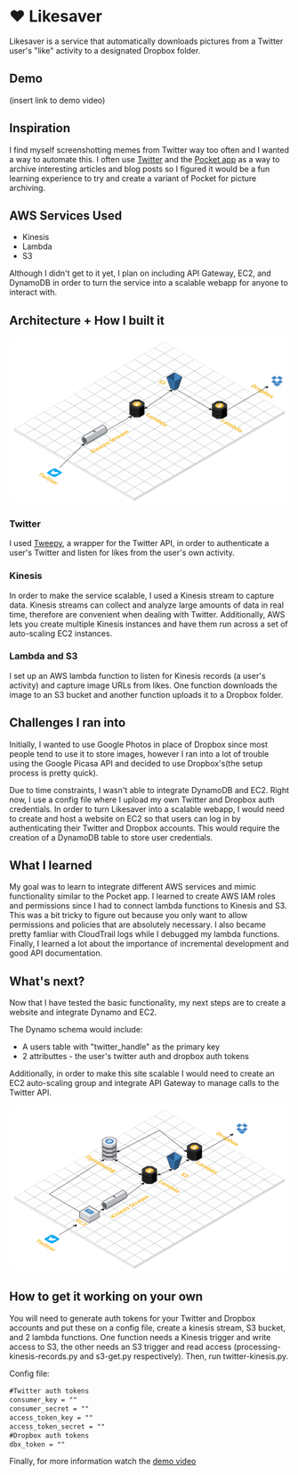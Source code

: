 # :heart: Likesaver 
Likesaver is a service that automatically downloads pictures from a Twitter user's "like" activity to a designated Dropbox folder. 

## Demo
(insert link to demo video)

## Inspiration
I find myself screenshotting memes from Twitter way too often and I wanted a way to automate this. I often use [Twitter](https://twitter.com/ "Twitter's Homepage") and the [Pocket app](https://getpocket.com/ "Pocket's Homepage") as a way to archive interesting articles and blog posts so I figured it would be a fun learning experience to try and create a variant of Pocket for picture archiving. 


## AWS Services Used
- Kinesis
- Lambda
- S3

Although I didn't get to it yet, I plan on including API Gateway, EC2, and DynamoDB in order to turn the service into a scalable webapp for anyone to interact with.

## Architecture + How I built it
![Architecture Diagram](current_architecture.png)

### Twitter
I used [Tweepy](http://docs.tweepy.org/en/v3.5.0/getting_started.html), a wrapper for the Twitter API, in order to authenticate a user's Twitter and listen for likes from the user's own activity.

### Kinesis
In order to make the service scalable, I used a Kinesis stream to capture data. Kinesis streams can collect and analyze large amounts of data in real time, therefore are convenient when dealing with Twitter. Additionally, AWS lets you create multiple Kinesis instances and have them run across a set of auto-scaling EC2 instances. 


### Lambda and S3
I set up an AWS lambda function to listen for Kinesis records (a user's activity) and capture image URLs from likes. One function downloads the image to an S3 bucket and another function uploads it to a Dropbox folder.


## Challenges I ran into
Initially, I wanted to use Google Photos in place of Dropbox since most people tend to use it to store images, however I ran into a lot of trouble using the Google Picasa API and decided to use Dropbox's(the setup process is pretty quick). 

Due to time constraints, I wasn't able to integrate DynamoDB and EC2. Right now, I use a config file where I upload my own Twitter and Dropbox auth credentials. In order to turn Likesaver into a scalable webapp, I would need to create and host a website on EC2 so that users can log in by authenticating their Twitter and Dropbox accounts. This would require the creation of a DynamoDB table to store user credentials. 

## What I learned
My goal was to learn to integrate different AWS services and mimic functionality similar to the Pocket app. I learned to create AWS IAM roles and permissions since I had to connect lambda functions to Kinesis and S3. This was a bit tricky to figure out because you only want to allow permissions and policies that are absolutely necessary. I also became pretty famliar with CloudTrail logs while I debugged my lambda functions.
Finally, I learned a lot about the importance of incremental development and good API documentation. 

## What's next?
Now that I have tested the basic functionality, my next steps are to create a website and integrate Dynamo and EC2. 

The Dynamo schema would include:
- A users table with "twitter_handle" as the primary key
- 2 attributtes - the user's twitter auth and dropbox auth tokens

Additionally, in order to make this site scalable I would need to create an EC2 auto-scaling group and integrate API Gateway to manage calls to the Twitter API.

![Desired Architecture Diagram](final_architecture.png)


## How to get it working on your own

You will need to generate auth tokens for your Twitter and Dropbox accounts and put these on a config file, create a kinesis stream, S3 bucket, and 2 lambda functions. One function needs a Kinesis trigger and write access to S3, the other needs an S3 trigger and read access (processing-kinesis-records.py and s3-get.py respectively). Then, run twitter-kinesis.py.

Config file:
~~~
#Twitter auth tokens
consumer_key = ""
consumer_secret = ""
access_token_key = ""
access_token_secret = ""
#Dropbox auth tokens
dbx_token = ""
~~~

Finally, for more information watch the [demo video](https://twitter.com/)





